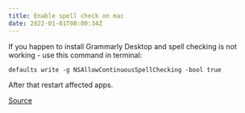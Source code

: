 ```yaml
---
title: Enable spell check on mac
date: 2022-01-01T08:00:34Z
---
```


If you happen to install Grammarly Desktop and spell checking is not working - use this command in terminal:

```shell
defaults write -g NSAllowContinuousSpellChecking -bool true
```

After that restart affected apps.

[Source](https://talk.macpowerusers.com/t/grammarly-now-supports-native-mac-apps/26304/38)
